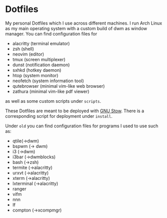 <!--
File              : README.md
Author            : Anton Riedel <anton.riedel@tum.de>
Date              : 25.03.2020
Last Modified Date: 13.08.2020
Last Modified By  : Anton Riedel <anton.riedel@tum.de>
-->

# Dotfiles

My personal Dotfiles which I use across different machines. I run Arch Linux as my main operating system with a custom build of dwm as window manager.
You can find configuration files for

- alacritty (terminal emulator)
- zsh (shell)
- neovim (editor)
- tmux (screen multiplexer)
- dunst (notification daemon)
- sxhkd (hotkey daemon)
- htop (system monitor)
- neofetch (system information tool)
- qutebrowser (minimal vim-like web browser)
- zathura (minimal vim-like pdf viewer)

as well as some custom scripts under `scripts`.

These Dotfiles are meant to be deployed with [GNU Stow](https://stevenrbaker.com/tech/managing-dotfiles-with-gnu-stow.html).
There is a corresponding script for deployment under `install`.

Under `old` you can find configuration files for programs I used to use such as:

- qtile(->dwm)
- bspwm (-> dwm)
- i3 (->dwm)
- i3bar (->dwmblocks)
- bash (->zsh)
- termite (->alacritty)
- urxvt (->alacritty)
- xterm (->alacritty)
- lxterminal (->alacritty)
- ranger
- vifm
- nnn
- lf
- compton (->xcompmgr)

<!--
If you are looking for some awesome Void Linux wallpapers I can suggest [here](https://alkusin.net/voidlinux/en#wallpapers).
-->
